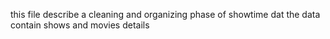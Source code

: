 this file describe a cleaning and organizing phase of showtime dat
the data contain shows and movies details 

